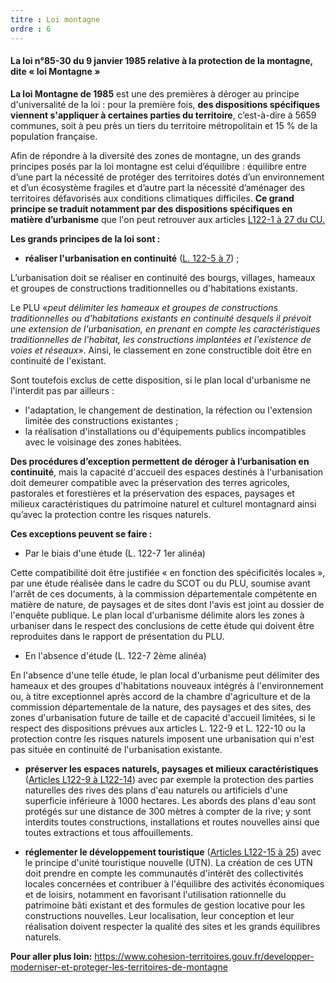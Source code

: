```yaml
---
titre : Loi montagne
ordre : 6
---
```

#### La loi n°85-30 du 9 janvier 1985 relative à la protection de la montagne, dite « loi Montagne »

**La loi Montagne de 1985** est une des premières à déroger au principe d'universalité de la loi : pour la première fois, **des dispositions spécifiques viennent s'appliquer à certaines parties du territoire**, c’est-à-dire à 5659 communes, soit à peu près un tiers du territoire métropolitain et 15 % de la population française. 

Afin de répondre à la diversité des zones de montagne, un des grands principes posés par la loi montagne est celui d’équilibre : équilibre
entre d’une part la nécessité de protéger des territoires
dotés d’un environnement et d’un écosystème fragiles
et d’autre part la nécessité d’aménager des territoires
défavorisés aux conditions climatiques difficiles.
**Ce grand principe se traduit notamment par des
dispositions spécifiques en matière d’urbanisme** que l'on peut retrouver aux articles [L122-1 à 27 du CU.](https://www.legifrance.gouv.fr/codes/section_lc/LEGITEXT000006074075/LEGISCTA000031210568/#LEGISCTA000031212320)

**Les grands principes de la loi sont :**
- **réaliser l'urbanisation en continuité** ([L. 122-5 à 7](https://www.legifrance.gouv.fr/codes/section_lc/LEGITEXT000006074075/LEGISCTA000031210586/#LEGISCTA000031212306)) ;

L’urbanisation doit se réaliser en continuité des bourgs, villages, hameaux et groupes de constructions traditionnelles ou d'habitations existants. 

Le PLU «*peut délimiter les hameaux et groupes de constructions traditionnelles ou d'habitations existants en continuité desquels il prévoit une extension de l'urbanisation, en prenant en compte les caractéristiques traditionnelles de l'habitat, les constructions implantées et l'existence de voies et réseaux*». Ainsi, le classement en zone constructible doit être en continuité de l'existant.

Sont toutefois exclus de cette disposition, si le plan local d'urbanisme ne l'interdit pas par ailleurs :
-  l'adaptation, le changement de destination, la réfection ou l'extension limitée des constructions existantes ;
- la réalisation d'installations ou d'équipements publics incompatibles avec le voisinage des zones habitées.

**Des procédures d’exception permettent de déroger à l’urbanisation en continuité**, mais la capacité d'accueil des espaces destinés à l'urbanisation doit demeurer compatible avec la préservation des terres agricoles, pastorales et forestières et la préservation des espaces, paysages et milieux caractéristiques du patrimoine naturel et culturel montagnard ainsi qu’avec la protection contre les risques naturels.

**Ces exceptions peuvent se faire :**

- Par le biais d'une étude (L. 122-7 1er alinéa)

Cette compatibilité doit être justifiée « en fonction des spécificités locales », par une étude réalisée dans le cadre du SCOT ou du PLU, soumise avant l'arrêt de ces documents, à la commission départementale compétente en matière de nature, de paysages et de sites dont l'avis est joint au dossier de l'enquête publique. Le plan local d'urbanisme délimite alors les zones à urbaniser dans le respect des conclusions de cette étude qui doivent être reproduites dans le rapport de présentation du PLU.

- En l'absence d'étude (L. 122-7 2ème alinéa)

En l'absence d'une telle étude, le plan local d'urbanisme peut délimiter des hameaux et des groupes d'habitations nouveaux intégrés à l'environnement ou, à titre exceptionnel après accord de la chambre d'agriculture et de la commission départementale de la nature, des paysages et des sites, des zones d'urbanisation future de taille et de capacité d'accueil limitées, si le respect des dispositions prévues aux articles L. 122-9 et L. 122-10 ou la protection contre les risques naturels imposent une urbanisation qui n'est pas située en continuité de l'urbanisation existante.

- **préserver les espaces naturels, paysages et milieux caractéristiques** ([Articles L122-9 à L122-14](https://www.legifrance.gouv.fr/codes/section_lc/LEGITEXT000006074075/LEGISCTA000031210603/#LEGISCTA000031212294)) avec par exemple la protection des parties naturelles des rives des plans d'eau naturels ou artificiels d'une superficie inférieure à 1000 hectares. Les abords des plans d'eau sont protégés sur une distance de 300 mètres à compter de la rive; y sont interdits toutes constructions, installations et routes nouvelles ainsi que toutes extractions et tous affouillements.

- **réglementer le développement touristique** ([Articles L122-15 à 25](https://www.legifrance.gouv.fr/codes/section_lc/LEGITEXT000006074075/LEGISCTA000031210623/#LEGISCTA000031212279)) avec le principe d'unité touristique nouvelle (UTN). La création de ces UTN doit prendre en compte les communautés d'intérêt des collectivités locales concernées et contribuer à l'équilibre des activités économiques et de loisirs, notamment en favorisant l'utilisation rationnelle du patrimoine bâti existant et des formules de gestion locative pour les constructions nouvelles. 
Leur localisation, leur conception et leur réalisation doivent respecter la qualité des sites et les grands équilibres naturels.

**Pour aller plus loin:**
https://www.cohesion-territoires.gouv.fr/developper-moderniser-et-proteger-les-territoires-de-montagne